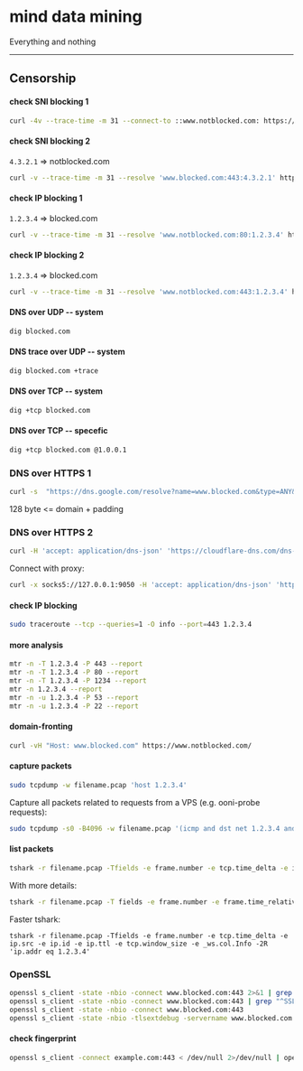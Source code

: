 # mind data mining
Everything and nothing


---------------------

## Censorship

#### check SNI blocking 1
``` sh
curl -4v --trace-time -m 31 --connect-to ::www.notblocked.com: https://www.blocked.com/
```
#### check SNI blocking 2
`4.3.2.1` => notblocked.com 
``` sh
curl -v --trace-time -m 31 --resolve 'www.blocked.com:443:4.3.2.1' https://www.blocked.com/
```
#### check IP blocking 1
`1.2.3.4` => blocked.com 
``` sh
curl -v --trace-time -m 31 --resolve 'www.notblocked.com:80:1.2.3.4' http://www.notblocked.com/
```
#### check IP blocking 2
`1.2.3.4` => blocked.com 
``` sh
curl -v --trace-time -m 31 --resolve 'www.notblocked.com:443:1.2.3.4' https://www.notblocked.com/
```
#### DNS over UDP -- system
```sh
dig blocked.com
```
#### DNS trace over UDP -- system
```sh
dig blocked.com +trace
```
#### DNS over TCP -- system
```sh
dig +tcp blocked.com
```
#### DNS over TCP -- specefic 
```sh
dig +tcp blocked.com @1.0.0.1
```
### DNS over HTTPS 1
``` sh
curl -s  "https://dns.google.com/resolve?name=www.blocked.com&type=ANY&random_padding=cvbnmertyuiaskdkadaas128somerandompaddingminusdomainname128dskvbnmghjkluiobmghjkbnmghjkvbnmcvbnghjklsdfxcvqwertghjydKFs"
```
128 byte <= domain + padding
### DNS over HTTPS 2
``` sh
curl -H 'accept: application/dns-json' 'https://cloudflare-dns.com/dns-query?name=www.blocked.com&type=A'
```
Connect with proxy:
``` sh
curl -x socks5://127.0.0.1:9050 -H 'accept: application/dns-json' 'https://cloudflare-dns.com/dns-query?name=www.blocked.com&type=A'
```
#### check IP blocking
``` sh
sudo traceroute --tcp --queries=1 -O info --port=443 1.2.3.4
```
#### more analysis
``` sh
mtr -n -T 1.2.3.4 -P 443 --report
mtr -n -T 1.2.3.4 -P 80 --report
mtr -n -T 1.2.3.4 -P 1234 --report
mtr -n 1.2.3.4 --report
mtr -n -u 1.2.3.4 -P 53 --report
mtr -n -u 1.2.3.4 -P 22 --report
```

#### domain-fronting
``` sh
curl -vH "Host: www.blocked.com" https://www.notblocked.com/
```

#### capture packets
``` sh
sudo tcpdump -w filename.pcap 'host 1.2.3.4'
```
Capture all packets related to requests from a VPS (e.g. ooni-probe requests):
```sh
sudo tcpdump -s0 -B4096 -w filename.pcap '(icmp and dst net 1.2.3.4 and (tcp port 80 or tcp port 443 or udp port 53)) or ((net 8.8.8.8 or net 8.8.4.4) and dst net 1.2.3.4) or (tcp and net 1.2.3.4 and (tcp port 80 or tcp port 443)) and not net 4.3.2.1 and not (dst net 1.2.3.4 and tcp[tcpflags] == tcp-syn)'
```

#### list packets
``` sh
tshark -r filename.pcap -Tfields -e frame.number -e tcp.time_delta -e ip.src -e ip.id -e ip.ttl -e tcp.window_size -e _ws.col.Info -Y 'ip.addr eq 1.2.3.4'
```
With more details:
```sh
tshark -r filename.pcap -T fields -e frame.number -e frame.time_relative -e tcp.time_delta -e tcp.analysis.initial_rtt -e ip.src -e frame.len -e tcp.dstport -e ip.id -e ip.ttl -e tcp.window_size -e tcp.stream -e _ws.col.Info -E header=y -Y 'ip.addr eq 1.2.3.4'
```
Faster tshark:
```
tshark -r filename.pcap -Tfields -e frame.number -e tcp.time_delta -e ip.src -e ip.id -e ip.ttl -e tcp.window_size -e _ws.col.Info -2R 'ip.addr eq 1.2.3.4'
```

### OpenSSL
```sh
openssl s_client -state -nbio -connect www.blocked.com:443 2>&1 | grep "^SSL"
openssl s_client -state -nbio -connect www.blocked.com:443 | grep "^SSL"
openssl s_client -state -nbio -connect www.blocked.com:443
openssl s_client -state -nbio -tlsextdebug -servername www.blocked.com -connect 1.2.3.4:443
```

#### check fingerprint
```sh
openssl s_client -connect example.com:443 < /dev/null 2>/dev/null | openssl x509 -fingerprint -sha256 -noout -in /dev/stdin
```

